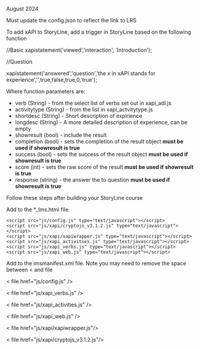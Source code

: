 August 2024



Must update the config.json to reflect the link to LRS 

To add xAPI to StoryLine, add a trigger in StoryLine based on the following function

//Basic
xapistatement('viewed','interaction', 'Introduction');

//Question

xapistatement('answered','question','the x in xAPI stands for experience','',true,false,true,0,'true');


Where function parameters are:
- verb (String) - from the select list of verbs set out in xapi_adl.js
- activitytype (String) - from the list in xapi_actvitytype.js
- shortdesc (String) - Short description of expirience
- longdesc (String) - A more detailed description of experience, can be empty
- showresult (bool) - include the result 
- completion (bool) - sets the completion of the result object **must be used if showresult is true**
- success (bool) - sets the success of the result object **must be used if showresult is true**
- score (int) - sets the raw score of the result **must be used if showresult is true**
- response (string) - the answer the to question **must be used if showresult is true**



Follow these steps after building your StoryLine course

Add to the *_lms.html file

<!-- Start custom xAPI code-->	
	<script src="js/config.js" type="text/javascript"></script>
	<script src="js/xapi/cryptojs_v3.1.2.js" type="text/javascript"></script>
	<script src="js/xapi/xapiwrapper.js" type="text/javascript"></script>
	<script src="js/xapi_activities.js" type="text/javascript"></script>
	<script src="js/xapi_verbs.js" type="text/javascript"></script>
	<script src="js/xapi_web.js" type="text/javascript"></script>
<!-- End Custm xAPI code-->	

Add to the imsmanifest.xml file. Note you may need to remove the space between < and file 
<!-- Start custom xAPI files -->
 < file href="js/config.js" />
 
 < file href="js/xapi_verbs.js" />
 
 < file href="js/xapi_activities.js" />
 
 < file href="js/xapi_web.js" />
 
 < file href="js/xapi/xapiwrapper.js"/>
 
 < file href="js/xapi/cryptojs_v3.1.2.js"/>
 
<!-- End custom xAPI files -->	
